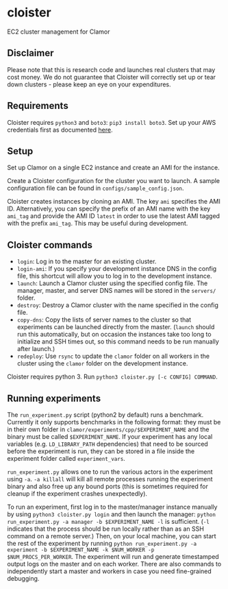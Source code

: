 # cloister
EC2 cluster management for Clamor

## Disclaimer

Please note that this is research code and launches real clusters that may cost money.
We do not guarantee that Cloister will correctly set up or tear down clusters -
please keep an eye on your expenditures.

## Requirements

Cloister requires `python3` and `boto3`: `pip3 install boto3`.
Set up your AWS credentials first as documented [here](https://boto3.amazonaws.com/v1/documentation/api/latest/guide/quickstart.html).

## Setup

Set up Clamor on a single EC2 instance and create an AMI for the instance.

Create a Cloister configuration for the cluster you want to launch. A sample configuration file can be found in `configs/sample_config.json`.

Cloister creates instances by cloning an AMI. The key `ami` specifies the AMI ID.
Alternatively, you can specify the prefix of an AMI name with the key `ami_tag`
and provide the AMI ID `latest` in order to use the latest AMI tagged with the prefix `ami_tag`.
This may be useful during development.

## Cloister commands

* `login`: Log in to the master for an existing cluster.
* `login-ami`: If you specify your development instance DNS in the config file,
  this shortcut will allow you to log in to the development instance.
* `launch`: Launch a Clamor cluster using the specified config file.
  The manager, master, and server DNS names will be stored in the `servers/` folder.
* `destroy`: Destroy a Clamor cluster with the name specified in the config file.
* `copy-dns`: Copy the lists of server names to the cluster so that experiments
  can be launched directly from the master. (`launch` should run this automatically,
  but on occasion the instances take too long to initialize and SSH times out, so
  this command needs to be run manually after launch.)
* `redeploy`: Use `rsync` to update the `clamor` folder on all workers in the cluster
  using the `clamor` folder on the development instance.

Cloister requires python 3. Run `python3 cloister.py [-c CONFIG] COMMAND`.

## Running experiments

The `run_experiment.py` script (python2 by default) runs a benchmark.
Currently it only supports benchmarks in the following format:
they must be in their own folder in `clamor/experiments/cpp/$EXPERIMENT_NAME`
and the binary must be called `$EXPERIMENT_NAME`.
If your experiment has any local variables (e.g. `LD_LIBRARY_PATH` dependencies)
that need to be sourced before the experiment is run,
they can be stored in a file inside the experiment folder called `experiment_vars`.

`run_experiment.py` allows one to run the various actors in the experiment
using `-a`. `-a killall` will kill all remote processes running the experiment binary
and also free up any bound ports
(this is sometimes required for cleanup if the experiment crashes unexpectedly).

To run an experiment, first log in to the master/manager instance manually
by using `python3 cloister.py login` and then launch the manager:
`python run_experiment.py -a manager -b $EXPERIMENT_NAME -l` is sufficient.
(`-l` indicates that the process should be run locally rather than
as an SSH command on a remote server.)
Then, on your local machine, you can start the rest of the experiment
by running `python run_experiment.py -a experiment -b $EXPERIMENT_NAME -k $NUM_WORKER -p $NUM_PROCS_PER_WORKER`.
The experiment will run and generate timestamped output logs on the master and on each worker.
There are also commands to independently start a master and workers in case you need
fine-grained debugging.